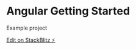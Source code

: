 # Angular Getting Started

Example project

[Edit on StackBlitz ⚡️](https://stackblitz.com/edit/angular-gettingstarted-tmi)